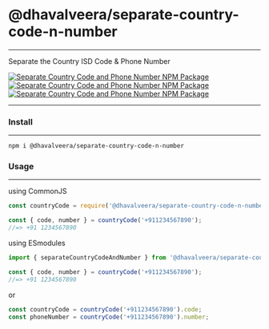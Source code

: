 # @dhavalveera/separate-country-code-n-number

---

Separate the Country ISD Code &amp; Phone Number

[![Separate Country Code and Phone Number NPM Package](https://img.shields.io/npm/v/@dhavalveera/separate-country-code-n-number?style=for-the-badge)](https://www.npmjs.com/package/@dhavalveera/separate-country-code-n-number) [![Separate Country Code and Phone Number NPM Package](https://img.shields.io/bundlephobia/min/@dhavalveera/separate-country-code-n-number?style=for-the-badge)](https://www.npmjs.com/package/@dhavalveera/separate-country-code-n-number) [![Separate Country Code and Phone Number NPM Package](https://img.shields.io/github/license/dhavalveera/separate-country-code-n-number?style=for-the-badge)](https://www.github.com/dhavalveera/separate-country-code-n-number)

---

### Install

---

```bash
npm i @dhavalveera/separate-country-code-n-number
```

### Usage

---

using CommonJS

```js
const countryCode = require('@dhavalveera/separate-country-code-n-number').separateCountryCodeAndNumber;

const { code, number } = countryCode('+911234567890');
//=> +91 1234567890
```

using ESmodules

```js
import { separateCountryCodeAndNumber } from '@dhavalveera/separate-country-code-n-number';

const { code, number } = countryCode('+911234567890');
//=> +91 1234567890
```

or

```js
const countryCode = countryCode('+911234567890').code;
const phoneNumber = countryCode('+911234567890').number;
```
